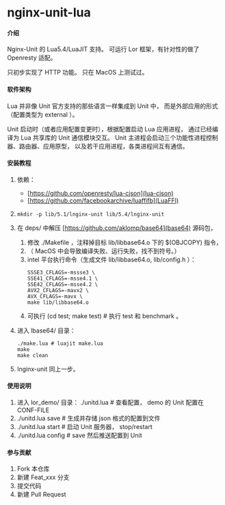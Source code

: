 # nginx-unit-lua

#### 介绍
Nginx-Unit 的 Lua5.4/LuaJIT 支持。
可运行 Lor 框架，有针对性的做了 Openresty 适配。

只初步实现了 HTTP 功能。
只在 MacOS 上测试过。


#### 软件架构
Lua 并非像 Unit 官方支持的那些语言一样集成到 Unit 中，
而是外部应用的形式（配置类型为 external ）。

Unit 启动时（或者应用配置变更时），根据配置启动 Lua 应用进程，
通过已经编译为 Lua 共享库的 Unit 通信模块交互。
Unit 主进程会启动三个功能性进程控制器、路由器、应用原型，
以及若干应用进程，各类进程间互有通信。


#### 安装教程

1.  依赖：
    - [https://github.com/openresty/lua-cjson](lua-cjson)
    - [https://github.com/facebookarchive/luaffifb](LuaFFI)

2.  ```mkdir -p lib/5.1/lnginx-unit lib/5.4/lnginx-unit```

3.  在 deps/ 中解压 [https://github.com/aklomp/base64](base64) 源码包，
    1. 修改 ./Makefile ，注释掉目标 lib/libbase64.o 下的 $(OBJCOPY) 指令，
    2. （ MacOS 中会导致编译失败、运行失败，找不到符号。）
    3. intel 平台执行命令（生成文件 lib/libbase64.o, lib/config.h ）：
        ```
        SSSE3_CFLAGS=-mssse3 \
        SSE41_CFLAGS=-msse4.1 \
        SSE42_CFLAGS=-msse4.2 \
        AVX2_CFLAGS=-mavx2 \
        AVX_CFLAGS=-mavx \
        make lib/libbase64.o
        ```
    4. 可执行 (cd test; make test) # 执行 test 和 benchmark 。

4.  进入 lbase64/ 目录：
    ```
    ./make.lua # luajit make.lua
    make
    make clean
    ```

5.  lnginx-unit 同上一步。

#### 使用说明

1.  进入 lor_demo/ 目录：
    ./unitd.lua # 查看配置， demo 的 Unit 配置在 CONF-FILE
2.  ./unitd.lua save # 生成并存储 json 格式的配置到文件
3.  ./unitd.lua start # 启动 Unit 服务器， stop/restart
4.  ./unitd.lua config # save 然后推送配置到 Unit

#### 参与贡献

1.  Fork 本仓库
2.  新建 Feat_xxx 分支
3.  提交代码
4.  新建 Pull Request

